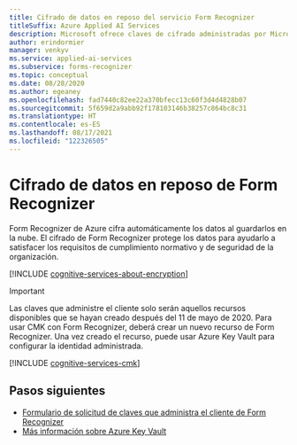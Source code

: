 ```yaml
---
title: Cifrado de datos en reposo del servicio Form Recognizer
titleSuffix: Azure Applied AI Services
description: Microsoft ofrece claves de cifrado administradas por Microsoft y también le permite administrar las suscripciones de Cognitive Services con sus propias claves, llamadas claves administradas por el cliente (CMK). En este artículo se trata el cifrado de datos en reposo de Form Recognizer y cómo habilitar y administrar las CMK.
author: erindormier
manager: venkyv
ms.service: applied-ai-services
ms.subservice: forms-recognizer
ms.topic: conceptual
ms.date: 08/28/2020
ms.author: egeaney
ms.openlocfilehash: fad7440c82ee22a370bfecc13c60f3d4d4828b07
ms.sourcegitcommit: 5f659d2a9abb92f178103146b38257c864bc8c31
ms.translationtype: HT
ms.contentlocale: es-ES
ms.lasthandoff: 08/17/2021
ms.locfileid: "122326505"
---
```

# <a name="form-recognizer-encryption-of-data-at-rest"></a>Cifrado de datos en reposo de Form Recognizer

Form Recognizer de Azure cifra automáticamente los datos al guardarlos en la nube. El cifrado de Form Recognizer protege los datos para ayudarlo a satisfacer los requisitos de cumplimiento normativo y de seguridad de la organización.

[!INCLUDE [cognitive-services-about-encryption](../../cognitive-services/includes/cognitive-services-about-encryption.md)]

> [!IMPORTANT]
> Las claves que administre el cliente solo serán aquellos recursos disponibles que se hayan creado después del 11 de mayo de 2020. Para usar CMK con Form Recognizer, deberá crear un nuevo recurso de Form Recognizer. Una vez creado el recurso, puede usar Azure Key Vault para configurar la identidad administrada.

[!INCLUDE [cognitive-services-cmk](../../cognitive-services/includes/configure-customer-managed-keys.md)]

## <a name="next-steps"></a>Pasos siguientes

* [Formulario de solicitud de claves que administra el cliente de Form Recognizer](https://aka.ms/cogsvc-cmk)
* [Más información sobre Azure Key Vault](../../key-vault/general/overview.md)